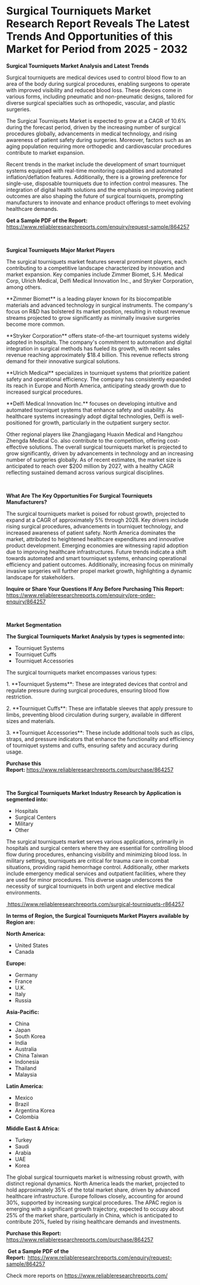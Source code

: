 <p><h1>Surgical Tourniquets Market Research Report Reveals The Latest Trends And Opportunities of this Market for Period from 2025 - 2032</h1></p><p><strong>Surgical Tourniquets Market Analysis and Latest Trends</strong></p>
<p><p>Surgical tourniquets are medical devices used to control blood flow to an area of the body during surgical procedures, enabling surgeons to operate with improved visibility and reduced blood loss. These devices come in various forms, including pneumatic and non-pneumatic designs, tailored for diverse surgical specialties such as orthopedic, vascular, and plastic surgeries.</p><p>The Surgical Tourniquets Market is expected to grow at a CAGR of 10.6% during the forecast period, driven by the increasing number of surgical procedures globally, advancements in medical technology, and rising awareness of patient safety during surgeries. Moreover, factors such as an aging population requiring more orthopedic and cardiovascular procedures contribute to market expansion.</p><p>Recent trends in the market include the development of smart tourniquet systems equipped with real-time monitoring capabilities and automated inflation/deflation features. Additionally, there is a growing preference for single-use, disposable tourniquets due to infection control measures. The integration of digital health solutions and the emphasis on improving patient outcomes are also shaping the future of surgical tourniquets, prompting manufacturers to innovate and enhance product offerings to meet evolving healthcare demands.</p></p>
<p><strong>Get a Sample PDF of the Report:&nbsp;</strong> <a href="https://www.reliableresearchreports.com/enquiry/request-sample/864257?utm_campaign=3016&utm_medium=2&utm_source=Github&utm_content=ia&utm_term=04032025&utm_id=surgical-tourniquets">https://www.reliableresearchreports.com/enquiry/request-sample/864257</a></p>
<p>&nbsp;</p>
<p><strong>Surgical Tourniquets Major Market Players</strong></p>
<p><p>The surgical tourniquets market features several prominent players, each contributing to a competitive landscape characterized by innovation and market expansion. Key companies include Zimmer Biomet, S.H. Medical Corp, Ulrich Medical, Delfi Medical Innovation Inc., and Stryker Corporation, among others. </p><p>**Zimmer Biomet** is a leading player known for its biocompatible materials and advanced technology in surgical instruments. The company's focus on R&D has bolstered its market position, resulting in robust revenue streams projected to grow significantly as minimally invasive surgeries become more common.</p><p>**Stryker Corporation** offers state-of-the-art tourniquet systems widely adopted in hospitals. The company's commitment to automation and digital integration in surgical methods has fueled its growth, with recent sales revenue reaching approximately $18.4 billion. This revenue reflects strong demand for their innovative surgical solutions.</p><p>**Ulrich Medical** specializes in tourniquet systems that prioritize patient safety and operational efficiency. The company has consistently expanded its reach in Europe and North America, anticipating steady growth due to increased surgical procedures.</p><p>**Delfi Medical Innovation Inc.** focuses on developing intuitive and automated tourniquet systems that enhance safety and usability. As healthcare systems increasingly adopt digital technologies, Delfi is well-positioned for growth, particularly in the outpatient surgery sector.</p><p>Other regional players like Zhangjiagang Huaxin Medical and Hangzhou Zhengda Medical Co. also contribute to the competition, offering cost-effective solutions. The overall surgical tourniquets market is projected to grow significantly, driven by advancements in technology and an increasing number of surgeries globally. As of recent estimates, the market size is anticipated to reach over $200 million by 2027, with a healthy CAGR reflecting sustained demand across various surgical disciplines.</p></p>
<p>&nbsp;</p>
<p><strong>What Are The Key Opportunities For Surgical Tourniquets Manufacturers?</strong></p>
<p><p>The surgical tourniquets market is poised for robust growth, projected to expand at a CAGR of approximately 5% through 2028. Key drivers include rising surgical procedures, advancements in tourniquet technology, and increased awareness of patient safety. North America dominates the market, attributed to heightened healthcare expenditures and innovative product development. Emerging economies are witnessing rapid adoption due to improving healthcare infrastructures. Future trends indicate a shift towards automated and smart tourniquet systems, enhancing operational efficiency and patient outcomes. Additionally, increasing focus on minimally invasive surgeries will further propel market growth, highlighting a dynamic landscape for stakeholders.</p></p>
<p><strong>Inquire or Share Your Questions If Any Before Purchasing This Report:</strong> <a href="https://www.reliableresearchreports.com/enquiry/pre-order-enquiry/864257?utm_campaign=3016&utm_medium=2&utm_source=Github&utm_content=ia&utm_term=04032025&utm_id=surgical-tourniquets">https://www.reliableresearchreports.com/enquiry/pre-order-enquiry/864257</a></p>
<p>&nbsp;</p>
<p><strong>Market Segmentation</strong></p>
<p><strong>The Surgical Tourniquets Market Analysis by types is segmented into:</strong></p>
<p><ul><li>Tourniquet Systems</li><li>Tourniquet Cuffs</li><li>Tourniquet Accessories</li></ul></p>
<p><p>The surgical tourniquets market encompasses various types: </p><p>1. **Tourniquet Systems**: These are integrated devices that control and regulate pressure during surgical procedures, ensuring blood flow restriction.</p><p>2. **Tourniquet Cuffs**: These are inflatable sleeves that apply pressure to limbs, preventing blood circulation during surgery, available in different sizes and materials.</p><p>3. **Tourniquet Accessories**: These include additional tools such as clips, straps, and pressure indicators that enhance the functionality and efficiency of tourniquet systems and cuffs, ensuring safety and accuracy during usage.</p></p>
<p><strong>Purchase this Report:&nbsp;</strong><a href="https://www.reliableresearchreports.com/purchase/864257?utm_campaign=3016&utm_medium=2&utm_source=Github&utm_content=ia&utm_term=04032025&utm_id=surgical-tourniquets">https://www.reliableresearchreports.com/purchase/864257</a></p>
<p>&nbsp;</p>
<p><strong>The Surgical Tourniquets Market Industry Research by Application is segmented into:</strong></p>
<p><ul><li>Hospitals</li><li>Surgical Centers</li><li>Military</li><li>Other</li></ul></p>
<p><p>The surgical tourniquets market serves various applications, primarily in hospitals and surgical centers where they are essential for controlling blood flow during procedures, enhancing visibility and minimizing blood loss. In military settings, tourniquets are critical for trauma care in combat situations, providing rapid hemorrhage control. Additionally, other markets include emergency medical services and outpatient facilities, where they are used for minor procedures. This diverse usage underscores the necessity of surgical tourniquets in both urgent and elective medical environments.</p></p>
<p><a href="https://www.reliableresearchreports.com/surgical-tourniquets-r864257?utm_campaign=3016&utm_medium=2&utm_source=Github&utm_content=ia&utm_term=04032025&utm_id=surgical-tourniquets">&nbsp;https://www.reliableresearchreports.com/surgical-tourniquets-r864257</a></p>
<p><strong>In terms of Region, the Surgical Tourniquets Market Players available by Region are:</strong></p>
<p>
    <p> <strong> North America: </strong>
        <ul>
            <li>United States</li>
            <li>Canada</li>
        </ul>
        </p> 
    <p> <strong> Europe: </strong>
        <ul>
            <li>Germany</li>
            <li>France</li>
            <li>U.K.</li>
            <li>Italy</li>
            <li>Russia</li>
        </ul>
        </p> 
    <p> <strong> Asia-Pacific: </strong>
        <ul>
            <li>China</li>
            <li>Japan</li>
            <li>South Korea</li>
            <li>India</li>
            <li>Australia</li>
            <li>China Taiwan</li>
            <li>Indonesia</li>
            <li>Thailand</li>
            <li>Malaysia</li>
        </ul>
        </p> 
    <p> <strong> Latin America: </strong>
        <ul>
            <li>Mexico</li>
            <li>Brazil</li>
            <li>Argentina Korea</li>
            <li>Colombia</li>
        </ul>
        </p> 
    <p> <strong> Middle East & Africa: </strong>
        <ul>
            <li>Turkey</li>
            <li>Saudi</li>
            <li>Arabia</li>
            <li>UAE</li>
            <li>Korea</li>
        </ul>
    </p>
    </p>
<p><p>The global surgical tourniquets market is witnessing robust growth, with distinct regional dynamics. North America leads the market, projected to hold approximately 35% of the total market share, driven by advanced healthcare infrastructure. Europe follows closely, accounting for around 30%, supported by increasing surgical procedures. The APAC region is emerging with a significant growth trajectory, expected to occupy about 25% of the market share, particularly in China, which is anticipated to contribute 20%, fueled by rising healthcare demands and investments.</p></p>
<p><strong>Purchase this Report: </strong><a href="https://www.reliableresearchreports.com/purchase/864257?utm_campaign=3016&utm_medium=2&utm_source=Github&utm_content=ia&utm_term=04032025&utm_id=surgical-tourniquets">https://www.reliableresearchreports.com/purchase/864257</a></p>
<p>&nbsp;<strong>Get a Sample PDF of the Report:&nbsp;&nbsp;</strong><a href="https://www.reliableresearchreports.com/enquiry/request-sample/864257?utm_campaign=3016&utm_medium=2&utm_source=Github&utm_content=ia&utm_term=04032025&utm_id=surgical-tourniquets">https://www.reliableresearchreports.com/enquiry/request-sample/864257</a></p>
<p><strong></strong></p>
<p>Check more reports on <a href="https://www.reliableresearchreports.com/?utm_campaign=3016&utm_medium=2&utm_source=Github&utm_content=ia&utm_term=04032025&utm_id=surgical-tourniquets">https://www.reliableresearchreports.com/</a></p>